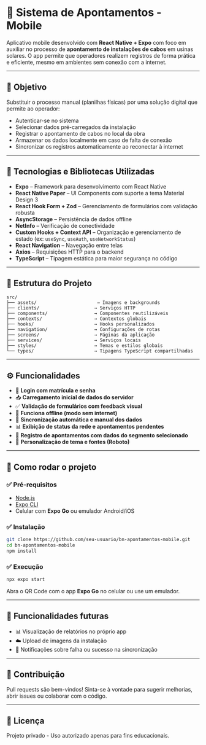 # 📱 Sistema de Apontamentos - Mobile

Aplicativo mobile desenvolvido com **React Native + Expo** com foco em auxiliar no processo de **apontamento de instalações de cabos** em usinas solares. O app permite que operadores realizem registros de forma prática e eficiente, mesmo em ambientes sem conexão com a internet.

---

## 🎯 Objetivo

Substituir o processo manual (planilhas físicas) por uma solução digital que permite ao operador:

- Autenticar-se no sistema
- Selecionar dados pré-carregados da instalação
- Registrar o apontamento de cabos no local da obra
- Armazenar os dados localmente em caso de falta de conexão
- Sincronizar os registros automaticamente ao reconectar à internet

---

## 🧰 Tecnologias e Bibliotecas Utilizadas

- **Expo** – Framework para desenvolvimento com React Native
- **React Native Paper** – UI Components com suporte a tema Material Design 3
- **React Hook Form + Zod** – Gerenciamento de formulários com validação robusta
- **AsyncStorage** – Persistência de dados offline
- **NetInfo** – Verificação de conectividade
- **Custom Hooks + Context API** – Organização e gerenciamento de estado (ex: `useSync`, `useAuth`, `useNetworkStatus`)
- **React Navigation** – Navegação entre telas
- **Axios** – Requisições HTTP para o backend
- **TypeScript** – Tipagem estática para maior segurança no código

---

## 🧱 Estrutura do Projeto

```
src/
├── assets/                      → Imagens e backgrounds
├── clients/                    → Serviços HTTP
├── components/                 → Componentes reutilizáveis
├── contexts/                   → Contextos globais
├── hooks/                      → Hooks personalizados
├── navigation/                 → Configurações de rotas
├── screens/                    → Páginas da aplicação
├── services/                   → Serviços locais
├── styles/                     → Temas e estilos globais
└── types/                      → Tipagens TypeScript compartilhadas
```

---

## ⚙️ Funcionalidades

- 🔐 **Login com matrícula e senha**
- 📥 **Carregamento inicial de dados do servidor**
- ✅ **Validação de formulários com feedback visual**
- 🛜 **Funciona offline (modo sem internet)**
- 🔁 **Sincronização automática e manual dos dados**
- 📊 **Exibição de status da rede e apontamentos pendentes**
- 🧾 **Registro de apontamentos com dados do segmento selecionado**
- 🎨 **Personalização de tema e fontes (Roboto)**

---

## 🚀 Como rodar o projeto

### ✅ Pré-requisitos

- [Node.js](https://nodejs.org/)
- [Expo CLI](https://docs.expo.dev/get-started/installation/)
- Celular com **Expo Go** ou emulador Android/iOS

### ✅ Instalação

```bash
git clone https://github.com/seu-usuario/bn-apontamentos-mobile.git
cd bn-apontamentos-mobile
npm install
```

### ✅ Execução

```bash
npx expo start
```

Abra o QR Code com o app **Expo Go** no celular ou use um emulador.

---

## 🧪 Funcionalidades futuras

- 📊 Visualização de relatórios no próprio app
- ☁️ Upload de imagens da instalação
- 🔔 Notificações sobre falha ou sucesso na sincronização

---

## 🤝 Contribuição

Pull requests são bem-vindos! Sinta-se à vontade para sugerir melhorias, abrir issues ou colaborar com o código.

---

## 📄 Licença

Projeto privado - Uso autorizado apenas para fins educacionais.
